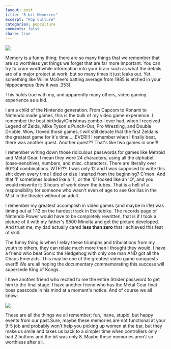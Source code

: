 ```yaml
---
layout: post
title: "8-bit Memories"
excerpt: "Pop Culture"
categories: popculture
comments: false
share: true
---
```


![](http://worksdesigngroup.com/wp-content/uploads/2014/03/games1.png)


Memory is a funny thing; there are so many things that we remember that are so worthless yet things we forget that are far more important. You can try to cram worthwhile information into your brain such as what the details are of a major project at work, but so many times it just leaks out. Yet something like Willie McGee's batting average from 1985 is etched in your hippocampus (btw it was .353). 


This holds true with my, and apparently many others, video gaming experience as a kid.


I am a child of the Nintendo generation. From Capcom to Konami to Nintendo made games, this is the bulk of my video game experience. I remember the best birthday/Christmas combo I ever had, when I received Legend of Zelda, Mike Tyson's Punch-Out, Pro Wrestling, and Double Dribble. Wow, I loved those games. I will still debate that the first Zelda is the greatest game for it's time.....EVER!!! I remember when I finally beat, there was another quest. Another quest?? That's like two games in one!!!

I remember writing down those ridiculous passwords for games like Metroid and Metal Gear. I mean they were 24 characters, using all the alphabet (case-sensitive), numbers, and misc. characters. There are literally over 60^24 combinations. WTF?!?! I was only 12 and I was supposed to write this shit down every time I died or else I started from the beginning? C'mon. And that 'l' sometimes looked like a '1', or the '0' looked like an 'O', and you would miswrite it: 3 hours of work down the tubes. That is a hell of a responsibility for someone who wasn't even of age to see Gorillas in the Mist in the theater without an adult.

I remember my greatest accomplish in video games (and maybe in life) was timing out at 1:12 on the hardest track in Excitebike. The records page of Nintendo Power would have to be completely rewritten, that is if I took a picture of it with my father's $500 Minolta and get the picture developed. And trust me, my dad actually cared **less than zero** that I achieved this feat of skill. 


The funny thing is when I relay these triumphs and tribulations from my youth to others, they can relate much more than I thought they would. I have a friend who beat Sonic the Hedgehog with only one man AND got all the Chaos Emeralds. This may be one of the greatest video game conquests ever!!! We are all hoping the documentary commemorating this success will supersede King of Kongs.

I have another friend who recited to me the entire Strider password to get him to the final stage. I have another friend who has the Metal Gear final boss passcode in his mind at a moment's notice. And of course we all know:

![](http://www.tshirtvortex.net/wp-content/uploads/The-Secret-To-Life-1.jpg)



These are all the things we all remember; fun, inane, stupid, but happy events from our past.Sure, maybe these memories are not functional at your 9-5 job and probably won't help you picking up women at the bar, but they make us smile and takes us back to a simpler time when controllers only had 2 buttons and the bit was only 8. Maybe these memories aren't so worthless after all.






